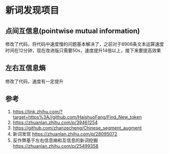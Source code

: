 # 新词发现项目
## 点间互信息(pointwise mutual information)
修改了代码，将代码中速度慢的问题基本解决了，之前对于8906条文本运算速度时间在12分钟，现在改进版只需要50s，速度提升14倍以上，接下来要提高效果
## 左右互信息熵
修改了代码，速度有一定提升
## 参考
1. https://link.zhihu.com/?target=https%3A//github.com/HaishuoFang/Find_New_token
2. https://zhuanlan.zhihu.com/p/39461254
3. https://github.com/zhanzecheng/Chinese_segment_augment
4. 新词发现 https://zhuanlan.zhihu.com/p/28095072
5. 反作弊基于左右信息熵和互信息的新词挖掘 https://zhuanlan.zhihu.com/p/25499358
